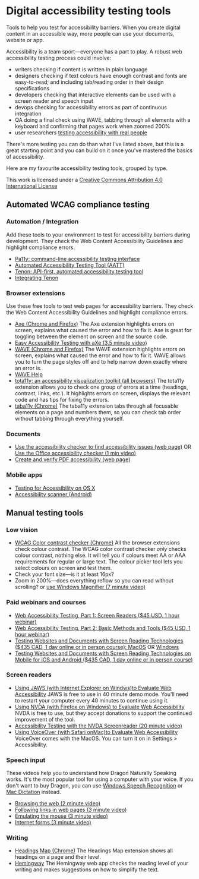 # Digital accessibility testing tools

Tools to help you test for accessibility barriers. When you create digital content in an accessible way, more people can use your documents, website or app.

Accessibility is a team sport—everyone has a part to play. A robust web accessibility testing process could involve:

- writers checking if content is written in plain language
- designers checking if text colours have enough contrast and fonts are easy-to-read;  and including tab/reading order in their design specifications
- developers checking that interactive elements can be used with a screen reader and speech input
- devops checking for accessibility errors as part of continuous integration
- QA doing a final check using WAVE, tabbing through all elements with a keyboard and confirming that pages work when zoomed 200%
- user researchers [testing accessibility with real people](https://www.makeitfable.com/)

There&#39;s more testing you can do than what I&#39;ve listed above, but this is a great starting point and you can build on it once you&#39;ve mastered the basics of accessibility.

Here are my favourite accessibility testing tools, grouped by type.

This work is licensed under a [Creative Commons Attribution 4.0 International License](http://creativecommons.org/licenses/by/4.0/)

## Automated WCAG compliance testing

### Automation / Integration

Add these tools to your environment to test for accessibility barriers during development. They check the Web Content Accessibility Guidelines and highlight compliance errors.

- [Pa11y: command-line accessibility testing interface](https://pa11y.org/)
- [Automated Accessibility Testing Tool (AATT)](https://github.com/paypal/AATT)
- [Tenon: API-first, automated accessibility testing tool](https://tenon.io/)
- [Integrating Tenon](https://tenon.io/getcode.php)

### Browser extensions

Use these free tools to test web pages for accessibility barriers. They check the Web Content Accessibility Guidelines and highlight compliance errors.

- [Axe (Chrome and Firefox)](https://www.deque.com/axe/axe-for-web/)
The Axe extension highlights errors on screen, explains what caused the error and how to fix it. Axe is great for toggling between the element on screen and the source code.
- [Easy Accessibility Testing with aXe (3.5 minute video)](https://youtu.be/FW1giWW5M9I)
- [WAVE (Chrome and Firefox)](https://wave.webaim.org/extension/)
The WAVE extension highlights errors on screen, explains what caused the error and how to fix it. WAVE allows you to turn the page styles off and to help narrow down exactly where an error is.
- [WAVE Help](https://wave.webaim.org/help)
- [tota11y: an accessibility visualization toolkit (all browsers)](https://khan.github.io/tota11y/)
The tota11y extension allows you to check one group of errors at a time (headings, contrast, links, etc.). It highlights errors on screen, displays the relevant code and has tips for fixing the errors.
- [taba11y (Chrome)](https://chrome.google.com/webstore/detail/taba11y/aocppmckdocdjkphmofnklcjhdidgmga?hl=en)
The taba11y extension tabs through all focusable elements on a page and numbers them, so you can check tab order without tabbing through everything yourself.

### Documents

- [Use the accessibility checker to find accessibility issues (web page)](https://support.office.com/en-us/article/Use-the-Accessibility-Checker-to-find-accessibility-issues-a16f6de0-2f39-4a2b-8bd8-5ad801426c7f) OR
[Use the Office accessibility checker (1 min video)](https://support.office.com/en-us/article/make-your-content-accessible-to-everyone-with-the-accessibility-checker-38059c2d-45ef-4830-9797-618f0e96f3ab)
- [Create and verify PDF accessibility (web page)](https://helpx.adobe.com/ca/acrobat/using/create-verify-pdf-accessibility.html)

### Mobile apps

- [Testing for Accessibility on OS X](https://developer.apple.com/library/archive/documentation/Accessibility/Conceptual/AccessibilityMacOSX/OSXAXTestingApps.html)
- [Accessibility scanner (Android)](https://play.google.com/store/apps/details?id=com.google.android.apps.accessibility.auditor&amp;hl=en_CA)

## Manual testing tools

### Low vision

- [WCAG Color contrast checker (Chrome)](https://chrome.google.com/webstore/detail/wcag-color-contrast-check/plnahcmalebffmaghcpcmpaciebdhgdf?hl=en)
All the browser extensions check colour contrast. The WCAG color contrast checker _only_ checks colour contrast, nothing else. It will tell you if colours meet AA or AAA requirements for regular or large text. The colour picker tool lets you select colours on screen and test them.
- Check your font size—is it at least 16px?
- Zoom in 200%—does everything reflow so you can read without scrolling? or [use Windows Magnifier (7 minute video)](https://www.youtube.com/watch?v=ibu0BY-kAX4)

### Paid webinars and courses

- [Web Accessibility Testing, Part 1: Screen Readers ($45 USD, 1 hour webinar)](https://dequeuniversity.com/curriculum/courses/screenreaders)
- [Web Accessibility Testing, Part 2: Basic Methods and Tools ($45 USD, 1 hour webinar)](https://dequeuniversity.com/curriculum/courses/testingmethods)
- [Testing Websites and Documents with Screen Reading Technologies ($435 CAD, 1 day online or in person course): MacOS](http://eliquo.ca/en/training/course.php?crs=EWAW211) OR [Windows](http://eliquo.ca/en/training/course.php?crs=EWAW210)
- [Testing Websites and Documents with Screen Reading Technologies on Mobile for iOS and Android ($435 CAD, 1 day online or in person course)](http://eliquo.ca/en/training/course.php?crs=EWAW213)

### Screen readers

- [Using JAWS (with Internet Explorer on Wind](https://webaim.org/articles/jaws/)[ws)](https://webaim.org/articles/jaws/)[to Evaluate Web Accessibility](https://webaim.org/articles/jaws/)
JAWS is free to use in 40 minute demo mode. You&#39;ll need to restart your computer every 40 minutes to continue using it.
- [Using NVDA (with Firefox on Windows) to Evaluate Web Accessibility](https://webaim.org/articles/nvda/)
NVDA is free to use, but they accept donations to support the continued improvement of the tool.
- [Accessibility Testing with the NVDA Screenreader (20 minute video)](https://youtu.be/Vx1vSd5uYS8)
- [Using VoiceOver (with Safari on](https://webaim.org/articles/voiceover/)[Mac)](https://webaim.org/articles/voiceover/)[to Evaluate Web Accessibility](https://webaim.org/articles/voiceover/)
VoiceOver comes with the MacOS. You can turn it on in Settings > Accessibility.

### Speech input

These videos help you to understand how Dragon Naturally Speaking works. It&#39;s the most popular tool for using a computer with your voice. If you don&#39;t want to buy Dragon, you can use [Windows Speech Recognition](https://www.windowscentral.com/how-set-speech-recognition-windows-10) or [Mac Dictation](https://support.apple.com/en-ca/HT210539) instead.

- [Browsing the web (2 minute video)](https://www.youtube.com/watch?v=ncACrtT_3ig)
- [Following links in web pages (3 minute video)](https://www.youtube.com/watch?v=f9fK-Fk6GrI)
- [Emulating the mouse (3 minute video)](https://youtu.be/iOSObinq7a4)
- [Internet forms (3 minute video)](https://www.youtube.com/watch?v=bmObC7ktNmc)

### Writing

- [Headings Map (Chrome)](https://chrome.google.com/webstore/detail/headingsmap/flbjommegcjonpdmenkdiocclhjacmbi?hl=en)
The Headings Map extension shows all headings on a page and their level.
- [Hemingway](http://www.hemingwayapp.com/)
The Hemingway web app checks the reading level of your writing and makes suggestions on how to simplify the text.
